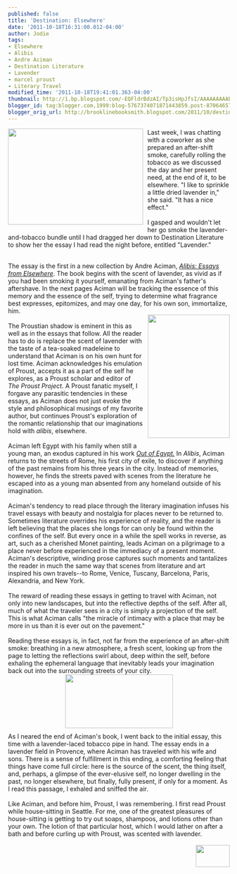 ```yaml
---
published: false
title: 'Destination: Elsewhere'
date: '2011-10-18T16:31:00.012-04:00'
author: Jodie
tags:
- Elsewhere
- Alibis
- Andre Aciman
- Destination Literature
- Lavender
- marcel proust
- Literary Travel
modified_time: '2011-10-18T19:41:01.363-04:00'
thumbnail: http://1.bp.blogspot.com/-EQFldrBdzAI/Tp3isHpJfsI/AAAAAAAAAE0/4b5_peuaz9M/s72-c/lavender.jpg
blogger_id: tag:blogger.com,1999:blog-5767374071871443859.post-8706465774669717216
blogger_orig_url: http://brooklinebooksmith.blogspot.com/2011/10/destination-elsewhere.html
---
```


<a onblur="try {parent.deselectBloggerImageGracefully();} catch(e) {}" href="http://1.bp.blogspot.com/-EQFldrBdzAI/Tp3isHpJfsI/AAAAAAAAAE0/4b5_peuaz9M/s1600/lavender.jpg"><img style="MARGIN: 0px 10px 10px 0px; WIDTH: 307px; FLOAT: left; HEIGHT: 218px; CURSOR: pointer" id="BLOGGER_PHOTO_ID_5664933153895710402" border="0" alt="" src="http://1.bp.blogspot.com/-EQFldrBdzAI/Tp3isHpJfsI/AAAAAAAAAE0/4b5_peuaz9M/s320/lavender.jpg" /></a>Last week, I was chatting with a coworker as she prepared an after-shift smoke, carefully rolling the tobacco as we discussed the day and her present need, at the end of it, to be elsewhere. "I like to sprinkle a little dried lavender in," she said. "It has a nice effect."<br /><br />I gasped and wouldn't let her go smoke the lavender-and-tobacco bundle until I had dragged her down to Destination Literature to show her the essay I had read the night before, entitled "Lavender."<br /><br /><div>The essay is the first in a new collection by Andre Aciman, <em><a href="http://www.brooklinebooksmith-shop.com/book/9780374102753">Alibis: Essays from Elsewhere</a></em>. The book begins with the scent of lavender, as vivid as if you had been smoking it yourself, emanating from Aciman's father's aftershave. In the next pages Aciman will be tracking the essence of this memory and the essence of the self, trying to determine what fragrance best expresses, epitomizes, and may one day, for his own son, immortalize, him.<br /><a href="http://2.bp.blogspot.com/-aMC7GjDKd7c/Tp4LLgcbaCI/AAAAAAAAAFw/NESBivyCurQ/s1600/9780374102753.jpg"><img style="MARGIN: 0px 0px 10px 10px; WIDTH: 186px; FLOAT: right; HEIGHT: 280px; CURSOR: hand" id="BLOGGER_PHOTO_ID_5664977673594300450" border="0" alt="" src="http://2.bp.blogspot.com/-aMC7GjDKd7c/Tp4LLgcbaCI/AAAAAAAAAFw/NESBivyCurQ/s320/9780374102753.jpg" /></a><br />The Proustian shadow is eminent in this as well as in the essays that follow. All the reader has to do is replace the scent of lavender with the taste of a tea-soaked madeleine to understand that Aciman is on his own hunt for lost time. Aciman acknowledges his emulation of Proust, accepts it as a part of the self he explores, as a Proust scholar and editor of <em>The Proust Project</em>. A Proust fanatic myself, I forgave any parasitic tendencies in these essays, as Aciman does not just evoke the style and philosophical musings of my favorite author, but continues Proust's exploration of the romantic relationship that our imaginations hold with <em>alibis</em>, elsewhere.</div><br />Aciman left Egypt with his family when still a young man, an exodus captured in his work <a href="http://www.brooklinebooksmith-shop.com/book/9780312426552"><em>Out of Egypt.</em></a> In <em>Alibis</em>, Aciman returns to the streets of Rome, his first city of exile, to discover if anything of the past remains from his three years in the city. Instead of memories, however, he finds the streets paved with scenes from the literature he escaped into as a young man absented from any homeland outside of his imagination.<br /><br />Aciman's tendency to read place through the literary imagination infuses his travel essays with beauty and nostalgia for places never to be returned to. Sometimes literature overrides his experience of reality, and the reader is left believing that the places she longs for can only be found within the confines of the self. But every once in a while the spell works in reverse, as art, such as a cherished Monet painting, leads Aciman on a pilgrimage to a place never before experienced in the immediacy of a present moment. Aciman's descriptive, winding prose captures such moments and tantalizes the reader in much the same way that scenes from literature and art inspired his own travels--to Rome, Venice, Tuscany, Barcelona, Paris, Alexandria, and New York.<br /><br />The reward of reading these essays in getting to travel with Aciman, not only into new landscapes, but into the reflective depths of the self. After all, much of what the traveler sees in a city is simply a projection of the self. This is what Aciman calls "the miracle of intimacy with a place that may be more in us than it is ever out on the pavement."<br /><br />Reading these essays is, in fact, not far from the experience of an after-shift smoke: breathing in a new atmosphere, a fresh scent, looking up from the page to letting the reflections swirl about, deep within the self, before exhaling the ephemeral language that inevitably leads your imagination back out into the surrounding streets of your city.<br /><img style="TEXT-ALIGN: center; MARGIN: 0px auto 10px; WIDTH: 245px; DISPLAY: block; HEIGHT: 122px; CURSOR: hand" id="BLOGGER_PHOTO_ID_5664977170161537266" border="0" alt="" src="http://2.bp.blogspot.com/-aWriujesZfs/Tp4KuNAtEPI/AAAAAAAAAFk/Axq2hej8GoY/s320/use-vodka-lavender-tincture-lg.jpg" />As I neared the end of Aciman's book, I went back to the initial essay, this time with a lavender-laced tobacco pipe in hand. The essay ends in a lavender field in Provence, where Aciman has traveled with his wife and sons. There is a sense of fulfillment in this ending, a comforting feeling that things have come full circle: here is the source of the scent, the thing itself, and, perhaps, a glimpse of the ever-elusive self, no longer dwelling in the past, no longer elsewhere, but finally, fully present, if only for a moment. As I read this passage, I exhaled and sniffed the air.<br /><br />Like Aciman, and before him, Proust, I was remembering. I first read Proust while house-sitting in Seattle. For me, one of the greatest pleasures of house-sitting is getting to try out soaps, shampoos, and lotions other than your own. The lotion of that particular host, which I would lather on after a bath and before curling up with Proust, was scented with lavender.<br /><br /><div><a onblur="try {parent.deselectBloggerImageGracefully();} catch(e) {}" href="http://4.bp.blogspot.com/-ycJQLKRL988/Tp3jzWT78GI/AAAAAAAAAFM/OIlEsw-L0B4/s1600/iStock_000004473605XSmall1-300x199.jpg"><img style="MARGIN: 0px 0px 10px 10px; WIDTH: 77px; FLOAT: right; HEIGHT: 50px; CURSOR: pointer" id="BLOGGER_PHOTO_ID_5664934377603985506" border="0" alt="" src="http://4.bp.blogspot.com/-ycJQLKRL988/Tp3jzWT78GI/AAAAAAAAAFM/OIlEsw-L0B4/s320/iStock_000004473605XSmall1-300x199.jpg" /></a></div>
